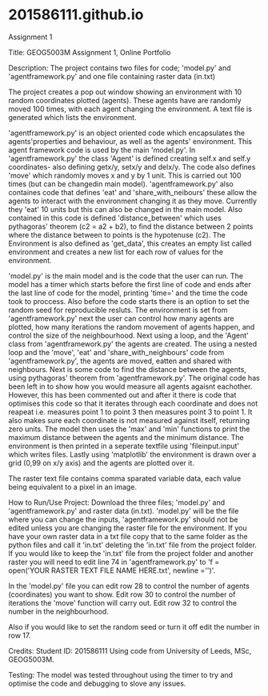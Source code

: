 # 201586111.github.io
 Assignment 1
 
Title: 
GEOG5003M Assignment 1, Online Portfolio

Description: 
The project contains two files for code; 'model.py' and 'agentframework.py' and one file containing raster data (in.txt)

The project creates a pop out window showing an environment with 10 random coordinates plotted (agents). 
These agents have are randomly moved 100 times, with each agent changing the environment. A text file is generated which lists the environment.

'agentframework.py' is an object oriented code which encapsulates the agents'properties and behaviour, as well as the 
agents' environment. This agent framework code is used by the main 'model.py'. In 'agentframework.py' the class 'Agent' is defined creating 
self.x and self.y coordinates- also defining getx/y, setx/y and delx/y. 
The code also defines 'move' which randomly moves x and y by 1 unit. This is carried out 100 times (but can be changedin main model). 
'agentframework.py' also containes code that defines 'eat' and 'share_with_neibours' these allow the agents to interact with the environment 
changing it as they move. Currently they 'eat' 10 units but this can also be changed in the main model.
Also contained in this code is defined 'distance_between' which uses pythagoras' theorem (c2 = a2 + b2), to find the distance 
between 2 points where the distance between to points is the hypotenuse (c2).
The Environment is also defined as 'get_data', this creates an empty list called environment and creates a new list for each row of 
values for the environment.

'model.py' is the main model and is the code that the user can run. The model has a timer which starts before the first line 
of code and ends after the last line of code for the model, printing 'time=' and the time the code took to proccess. 
Also before the code starts there is an option to set the random seed for reproducible resluts. The environment is set from 
'agentframework.py' next the user can control how many agents are plotted, how many iterations the random movement of agents
happen, and control the size of the neighbourhood.
Next using a loop, and the 'Agent' class from 'agentframework.py' the agents are created.
The using a nested loop and the 'move', 'eat' and 'share_with_neighbours' code from 'agentframework.py', the agents are moved, 
eatten and shared with neighbours.
Next is some code to find the distance between the agents, using pythagoras' theorem from 'agentframework.py'. The original code
has been left in to show how you would measure all agents agaisnt eachother. However, this has been commented out and after it 
there is code that optimises this code so that it iterates through each coordinate and does not reapeat i.e. measures point 1 to 
point 3 then measures point 3 to point 1. It also makes sure each coordinate is not measured against itself, returning zero units.
The model then uses the 'max' and 'min' functions to print the maximum distance between the agents and the minimum distance.
The environment is then printed in a seperate textfile using 'fileinput.input' which writes files.
Lastly using 'matplotlib' the environment is drawn over a grid (0,99 on x/y axis) and the agents are plotted over it.

The raster text file contains comma sparated variable data, each value being equivalent to a pixel in an image.

How to Run/Use Project:
Download the three files; 'model.py' and 'agentframework.py' and raster data (in.txt). 'model.py' will be the file where you can change
the inputs, 'agentframework.py' should not be edited unless you are changing the raster file for the environment.
If you have your own raster data in a txt file copy that to the same folder as the python files and call it 'in.txt' deleting the 'in.txt' 
file from the project folder. If you would like to keep the 'in.txt' file from the project folder and another raster you will need to edit
line 74 in 'agentframework.py' to 'f = open('YOUR RASTER TEXT FILE NAME HERE.txt', newline ='')'.

In the 'model.py' file you can edit row 28 to control the number of agents (coordinates) you want to show.
Edit row 30 to control the number of iterations the 'move' function will carry out.
Edit row 32 to control the number in the neighbourhood.

Also if you would like to set the random seed or turn it off edit the number in row 17.


Credits:
Student ID: 201586111
Using code from University of Leeds, MSc, GEOG5003M.

Testing:
The model was tested throughout using the timer to try and optimise the code and debugging to slove any issues.
